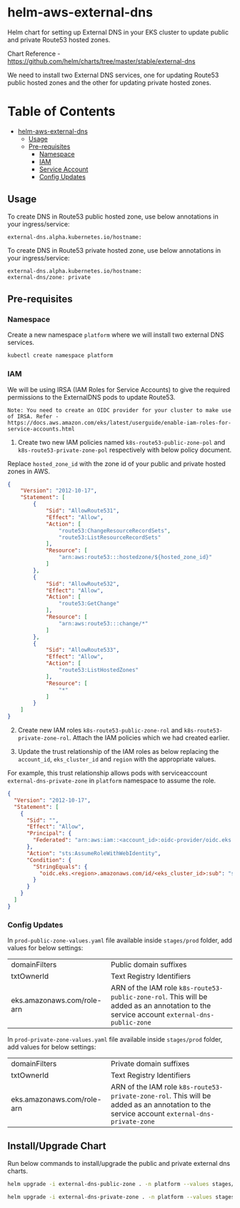 # helm-aws-external-dns
Helm chart for setting up External DNS in your EKS cluster to update public and private Route53 hosted zones.

Chart Reference - https://github.com/helm/charts/tree/master/stable/external-dns

We need to install two External DNS services, one for updating Route53 public hosted zones and the other for updating private hosted zones.

Table of Contents
=================

   * [helm-aws-external-dns](#helm-aws-external-dns)
      * [Usage](#usage)
      * [Pre-requisites](#pre-requisites)
         * [Namespace](#namespace)
         * [IAM](#iam)
         * [Service Account](#service-account)
         * [Config Updates](#config-updates)

## Usage

To create DNS in Route53 public hosted zone, use below annotations in your ingress/service:

```
external-dns.alpha.kubernetes.io/hostname:
```


To create DNS in Route53 private hosted zone, use below annotations in your ingress/service:

```
external-dns.alpha.kubernetes.io/hostname:
external-dns/zone: private
```

## Pre-requisites

### Namespace

Create a new namespace `platform` where we will install two external DNS services.

```bash
kubectl create namespace platform
```

### IAM

We will be using IRSA (IAM Roles for Service Accounts) to give the required permissions to the ExternalDNS pods to update Route53.

`Note: You need to create an OIDC provider for your cluster to make use of IRSA. Refer - https://docs.aws.amazon.com/eks/latest/userguide/enable-iam-roles-for-service-accounts.html`

1. Create two new IAM policies named `k8s-route53-public-zone-pol` and `k8s-route53-private-zone-pol` respectively with below policy document.

Replace `hosted_zone_id` with the zone id of your public and private hosted zones in AWS.

```json
{
    "Version": "2012-10-17",
    "Statement": [
        {
            "Sid": "AllowRoute531",
            "Effect": "Allow",
            "Action": [
                "route53:ChangeResourceRecordSets",
                "route53:ListResourceRecordSets"
            ],
            "Resource": [
                "arn:aws:route53:::hostedzone/${hosted_zone_id}"
            ]
        },
        {
            "Sid": "AllowRoute532",
            "Effect": "Allow",
            "Action": [
                "route53:GetChange"
            ],
            "Resource": [
                "arn:aws:route53:::change/*"
            ]
        },
        {
            "Sid": "AllowRoute533",
            "Effect": "Allow",
            "Action": [
                "route53:ListHostedZones"
            ],
            "Resource": [
                "*"
            ]
        }
    ]
}
```

2. Create new IAM roles `k8s-route53-public-zone-rol` and `k8s-route53-private-zone-rol`. Attach the IAM policies which we had created earlier.

3. Update the trust relationship of the IAM roles as below replacing the `account_id`, `eks_cluster_id` and `region` with the appropriate values.

For example, this trust relationship allows pods with serviceaccount `external-dns-private-zone` in `platform` namespace to assume the role.

```json
{
  "Version": "2012-10-17",
  "Statement": [
    {
      "Sid": "",
      "Effect": "Allow",
      "Principal": {
        "Federated": "arn:aws:iam::<account_id>:oidc-provider/oidc.eks.us-east-1.amazonaws.com/id/<eks_cluster_id>"
      },
      "Action": "sts:AssumeRoleWithWebIdentity",
      "Condition": {
        "StringEquals": {
          "oidc.eks.<region>.amazonaws.com/id/<eks_cluster_id>:sub": "system:serviceaccount:platform:external-dns-private-zone"
        }
      }
    }
  ]
}
```

### Config Updates

In `prod-public-zone-values.yaml` file available inside `stages/prod` folder, add values for below settings:

|||
|--|--|
|domainFilters |Public domain suffixes |
|txtOwnerId |Text Registry Identifiers  |
|eks.amazonaws.com/role-arn |ARN of the IAM role `k8s-route53-public-zone-rol`. This will be added as an annotation to the service account `external-dns-public-zone`  |


In `prod-private-zone-values.yaml` file available inside `stages/prod` folder, add values for below settings:

|||
|--|--|
|domainFilters |Private domain suffixes |
|txtOwnerId |Text Registry Identifiers  |
|eks.amazonaws.com/role-arn |ARN of the IAM role `k8s-route53-private-zone-rol`. This will be added as an annotation to the service account `external-dns-private-zone`  |

## Install/Upgrade Chart

Run below commands to install/upgrade the public and private external dns charts.

```bash
helm upgrade -i external-dns-public-zone . -n platform --values stages/prod/prod-public-zone-values.yaml

helm upgrade -i external-dns-private-zone . -n platform --values stages/prod/prod-private-zone-values.yaml
```
